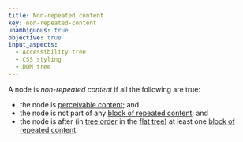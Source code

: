 ```yaml
---
title: Non-repeated content
key: non-repeated-content
unambiguous: true
objective: true
input_aspects:
  - Accessibility tree
  - CSS styling
  - DOM tree
---
```


A node is _non-repeated content_ if all the following are true:

- the node is [perceivable content][]; and
- the node is not part of any [block of repeated content][]; and
- the node is after (in [tree order][] in the [flat tree][]) at least one [block of repeated content][].

[block of repeated content]: #block-of-repeated-content 'Definition of Block of Repeated Content'
[flat tree]: https://drafts.csswg.org/css-scoping/#flat-tree 'CSS Definition of Flat Tree'
[perceivable content]: #perceivable-content 'Definition of Perceivable Content'
[tree order]: https://dom.spec.whatwg.org/#concept-tree-order 'DOM specification of Tree Order'
